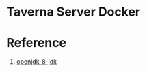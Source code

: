 # Taverna Server Docker


# Reference
1. [openjdk-8-jdk](https://hub.docker.com/r/picoded/ubuntu-openjdk-8-jdk/dockerfile/)